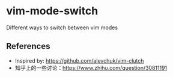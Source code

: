 # vim-mode-switch
Different ways to switch between vim modes

## References

- Inspired by: https://github.com/alevchuk/vim-clutch
- 知乎上的一些讨论：https://www.zhihu.com/question/30811191